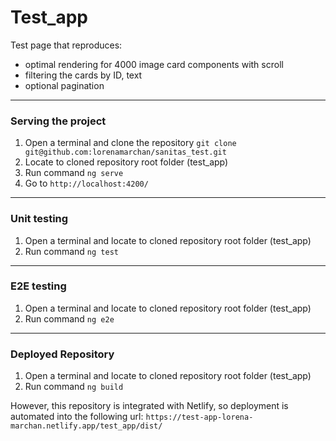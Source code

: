 # Test_app

Test page that reproduces:
- optimal rendering for 4000 image card components with scroll
- filtering the cards by ID, text
- optional pagination

----

### Serving the project

1. Open a terminal and clone the repository `git clone git@github.com:lorenamarchan/sanitas_test.git` 
2. Locate to cloned repository root folder (test_app)
3. Run command `ng serve`
4. Go to `http://localhost:4200/`

----

### Unit testing 
1. Open a terminal and locate to cloned repository root folder (test_app)
2. Run command `ng test`

----

### E2E testing
1. Open a terminal and locate to cloned repository root folder (test_app)
2. Run command `ng e2e`

----

### Deployed Repository
1. Open a terminal and locate to cloned repository root folder (test_app)
2. Run command `ng build`


However, this repository is integrated with Netlify, so deployment is automated into the following url:
`https://test-app-lorena-marchan.netlify.app/test_app/dist/`